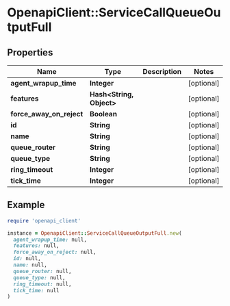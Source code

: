 # OpenapiClient::ServiceCallQueueOutputFull

## Properties

| Name | Type | Description | Notes |
| ---- | ---- | ----------- | ----- |
| **agent_wrapup_time** | **Integer** |  | [optional] |
| **features** | **Hash&lt;String, Object&gt;** |  | [optional] |
| **force_away_on_reject** | **Boolean** |  | [optional] |
| **id** | **String** |  | [optional] |
| **name** | **String** |  | [optional] |
| **queue_router** | **String** |  | [optional] |
| **queue_type** | **String** |  | [optional] |
| **ring_timeout** | **Integer** |  | [optional] |
| **tick_time** | **Integer** |  | [optional] |

## Example

```ruby
require 'openapi_client'

instance = OpenapiClient::ServiceCallQueueOutputFull.new(
  agent_wrapup_time: null,
  features: null,
  force_away_on_reject: null,
  id: null,
  name: null,
  queue_router: null,
  queue_type: null,
  ring_timeout: null,
  tick_time: null
)
```

